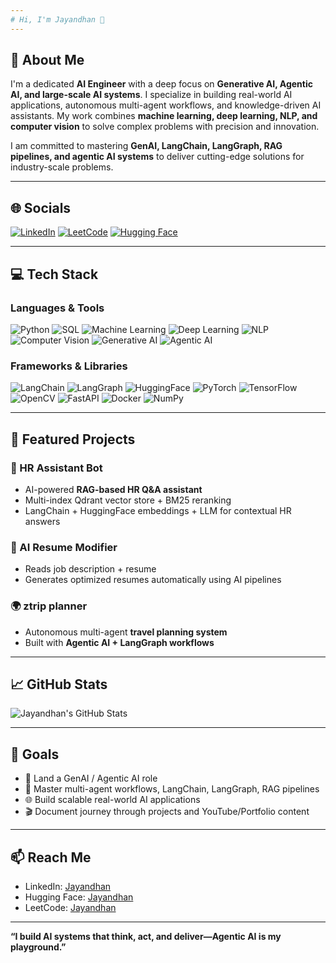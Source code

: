 ```yaml
---
# Hi, I'm Jayandhan 👋
---
```


## 🚀 About Me

I'm a dedicated **AI Engineer** with a deep focus on **Generative AI, Agentic AI, and large-scale AI systems**. I specialize in building real-world AI applications, autonomous multi-agent workflows, and knowledge-driven AI assistants. My work combines **machine learning, deep learning, NLP, and computer vision** to solve complex problems with precision and innovation.  

I am committed to mastering **GenAI, LangChain, LangGraph, RAG pipelines, and agentic AI systems** to deliver cutting-edge solutions for industry-scale problems.  

---

## 🌐 Socials

[![LinkedIn](https://img.shields.io/badge/LinkedIn-0077B5?style=flat&logo=linkedin&logoColor=white)](https://www.linkedin.com/in/jayandhanai)
[![LeetCode](https://img.shields.io/badge/LeetCode-FFA116?style=flat&logo=leetcode&logoColor=black)](https://leetcode.com/u/jayandhans484/)
[![Hugging Face](https://img.shields.io/badge/Hugging_Face-FFD000?style=flat&logo=huggingface&logoColor=black)](https://huggingface.co/Jayandhan)

---

## 💻 Tech Stack

### Languages & Tools
![Python](https://img.shields.io/badge/Python-3776AB?style=flat&logo=python&logoColor=white)
![SQL](https://img.shields.io/badge/SQL-4479A1?style=flat&logo=mysql&logoColor=white)
![Machine Learning](https://img.shields.io/badge/Machine_Learning-0769AD?style=flat&logo=scikit-learn&logoColor=white)
![Deep Learning](https://img.shields.io/badge/Deep_Learning-02569B?style=flat&logo=keras&logoColor=white)
![NLP](https://img.shields.io/badge/NLP-0769AD?style=flat&logo=nlp&logoColor=white)
![Computer Vision](https://img.shields.io/badge/Computer_Vision-02569B?style=flat&logo=opencv&logoColor=white)
![Generative AI](https://img.shields.io/badge/Generative_AI-FF6F00?style=flat&logo=openai&logoColor=white)
![Agentic AI](https://img.shields.io/badge/Agentic_AI-000000?style=flat&logo=robot&logoColor=white)

### Frameworks & Libraries
![LangChain](https://img.shields.io/badge/LangChain-000000?style=flat&logo=langchain&logoColor=white)
![LangGraph](https://img.shields.io/badge/LangGraph-007ACC?style=flat&logo=graphql&logoColor=white)
![HuggingFace](https://img.shields.io/badge/Hugging_Face-FFD000?style=flat&logo=huggingface&logoColor=black)
![PyTorch](https://img.shields.io/badge/PyTorch-EE4C2C?style=flat&logo=pytorch&logoColor=white)
![TensorFlow](https://img.shields.io/badge/TensorFlow-FF6F00?style=flat&logo=tensorflow&logoColor=white)
![OpenCV](https://img.shields.io/badge/OpenCV-5C3EE8?style=flat&logo=opencv&logoColor=white)
![FastAPI](https://img.shields.io/badge/FastAPI-009688?style=flat&logo=fastapi&logoColor=white)
![Docker](https://img.shields.io/badge/Docker-2496ED?style=flat&logo=docker&logoColor=white)
![NumPy](https://img.shields.io/badge/NumPy-013243?style=flat&logo=numpy&logoColor=white)

---

## 📂 Featured Projects

### 🤖 HR Assistant Bot
- AI-powered **RAG-based HR Q&A assistant**  
- Multi-index Qdrant vector store + BM25 reranking  
- LangChain + HuggingFace embeddings + LLM for contextual HR answers  

### 🧠 AI Resume Modifier
- Reads job description + resume  
- Generates optimized resumes automatically using AI pipelines  

### 🌍 ztrip planner
- Autonomous multi-agent **travel planning system**  
- Built with **Agentic AI + LangGraph workflows**  

---

## 📈 GitHub Stats

![Jayandhan's GitHub Stats](https://github-readme-stats.vercel.app/api?username=Jayandhan03&show_icons=true&theme=tokyonight)

---

## 🎯 Goals

- 💼 Land a  GenAI / Agentic AI role  
- 🤖 Master multi-agent workflows, LangChain, LangGraph, RAG pipelines  
- 🌐 Build scalable real-world AI applications  
- 🎬 Document journey through projects and YouTube/Portfolio content  

---

## 📫 Reach Me

- LinkedIn: [Jayandhan](https://www.linkedin.com/in/jayandhanai)  
- Hugging Face: [Jayandhan](https://huggingface.co/Jayandhan)  
- LeetCode: [Jayandhan](https://leetcode.com/u/jayandhans484/)  

---

**“I build AI systems that think, act, and deliver—Agentic AI is my playground.”**
